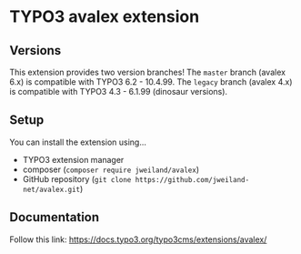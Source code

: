 # TYPO3 avalex extension

## Versions

This extension provides two version branches! The `master` branch (avalex 6.x) is compatible with TYPO3 6.2 - 10.4.99.
The `legacy` branch (avalex 4.x) is compatible with TYPO3 4.3 - 6.1.99 (dinosaur versions).

## Setup

You can install the extension using...
- TYPO3 extension manager
- composer (`composer require jweiland/avalex`)
- GitHub repository (`git clone https://github.com/jweiland-net/avalex.git`)

## Documentation

Follow this link: https://docs.typo3.org/typo3cms/extensions/avalex/
